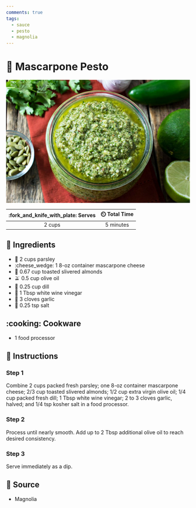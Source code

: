 ```yaml
---
comments: true
tags:
  - sauce
  - pesto
  - magnolia
---
```

# :herb: Mascarpone Pesto

![Mascarpone Pesto](../../assets/images/mascarpone-pesto.jpg)

| :fork_and_knife_with_plate: Serves | :timer_clock: Total Time |
|:----------------------------------:|:-----------------------: |
| 2 cups | 5 minutes |

## :salt: Ingredients

- :herb: 2 cups parsley
- :cheese_wedge: 1 8-oz container mascarpone cheese
- :chestnut: 0.67 cup toasted slivered almonds
- :olive: 0.5 cup olive oil
- :seedling: 0.25 cup dill
- :sake: 1 Tbsp white wine vinegar
- :garlic: 3 cloves garlic
- :salt: 0.25 tsp salt

## :cooking: Cookware

- 1 food processor

## :pencil: Instructions

### Step 1

Combine 2 cups packed fresh parsley; one 8-oz container mascarpone cheese; 2/3 cup toasted slivered almonds; 1/2 cup
extra virgin olive oil; 1/4 cup packed fresh dill; 1 Tbsp white wine vinegar; 2 to 3 cloves garlic, halved; and 1/4 tsp
kosher salt in a food processor.

### Step 2

Process until nearly smooth. Add up to 2 Tbsp additional olive oil to reach desired consistency.

### Step 3

Serve immediately as a dip.

## :link: Source

- Magnolia
